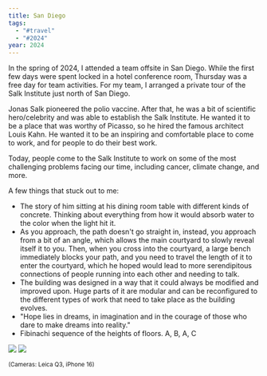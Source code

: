 ```yaml
---
title: San Diego
tags: 
  - "#travel"
  - "#2024"
year: 2024
---
```

In the spring of 2024, I attended a team offsite in San Diego. While the first few days were spent locked in a hotel conference room, Thursday was a free day for team activities. For my team, I arranged a private tour of the Salk Institute just north of San Diego.

Jonas Salk pioneered the polio vaccine. After that, he was a bit of scientific hero/celebrity and was able to establish the Salk Institute. He wanted it to be a place that was worthy of Picasso, so he hired the famous architect Louis Kahn. He wanted it to be an inspiring and comfortable place to come to work, and for people to do their best work. 

Today, people come to the Salk Institute to work on some of the most challenging problems facing our time, including cancer, climate change, and more.

A few things that stuck out to me:

- The story of him sitting at his dining room table with different kinds of concrete. Thinking about everything from how it would absorb water to the color when the light hit it. 
- As you approach, the path doesn't go straight in, instead, you approach from a bit of an angle, which allows the main courtyard to slowly reveal itself it to you. Then, when you cross into the courtyard, a large bench immediately blocks your path, and you need to travel the length of it to enter the courtyard, which he hoped would lead to more serendipitous connections of people running into each other and needing to talk.
- The building was designed in a way that it could always be modified and improved upon. Huge parts of it are modular and can be reconfigured to the different types of work that need to take place as the building evolves. 
- "Hope lies in dreams, in imagination and in the courage of those who dare to make dreams into reality."
- Fibinachi sequence of the heights of floors. A, B, A, C



<img src="{{ site.baseurl }}/assets/SanDiego2024/20240229-IMG_8661.jpeg"/>


<img src="{{ site.baseurl }}/assets/SanDiego2024/20240229-L1010536.jpeg"/>

<small> (Cameras: Leica Q3, iPhone 16)  </small>